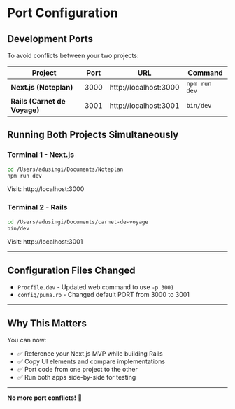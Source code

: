 # Port Configuration

## Development Ports

To avoid conflicts between your two projects:

| Project | Port | URL | Command |
|---------|------|-----|---------|
| **Next.js (Noteplan)** | 3000 | http://localhost:3000 | `npm run dev` |
| **Rails (Carnet de Voyage)** | 3001 | http://localhost:3001 | `bin/dev` |

## Running Both Projects Simultaneously

### Terminal 1 - Next.js
```bash
cd /Users/adusingi/Documents/Noteplan
npm run dev
```
Visit: http://localhost:3000

### Terminal 2 - Rails
```bash
cd /Users/adusingi/Documents/carnet-de-voyage
bin/dev
```
Visit: http://localhost:3001

---

## Configuration Files Changed

- `Procfile.dev` - Updated web command to use `-p 3001`
- `config/puma.rb` - Changed default PORT from 3000 to 3001

---

## Why This Matters

You can now:
- ✅ Reference your Next.js MVP while building Rails
- ✅ Copy UI elements and compare implementations
- ✅ Port code from one project to the other
- ✅ Run both apps side-by-side for testing

---

**No more port conflicts!** 🎉

